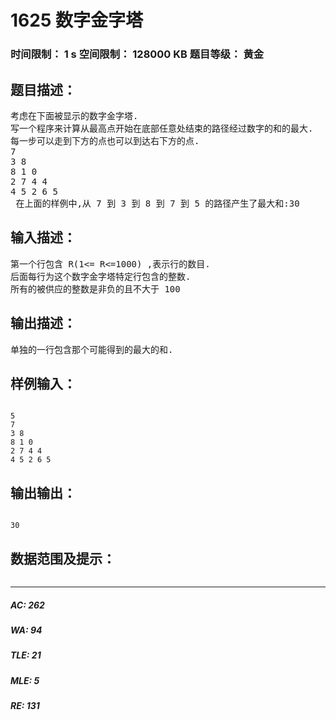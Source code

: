 # 1625 数字金字塔   
### 时间限制： 1 s     空间限制： 128000 KB     题目等级： 黄金  
## 题目描述：  

<pre>
考虑在下面被显示的数字金字塔.
写一个程序来计算从最高点开始在底部任意处结束的路径经过数字的和的最大.
每一步可以走到下方的点也可以到达右下方的点.
7
3 8
8 1 0
2 7 4 4
4 5 2 6 5
 在上面的样例中,从 7 到 3 到 8 到 7 到 5 的路径产生了最大和:30
</pre>
  
  
## 输入描述：  

<pre>
第一个行包含 R(1<= R<=1000) ,表示行的数目.
后面每行为这个数字金字塔特定行包含的整数.
所有的被供应的整数是非负的且不大于 100
</pre>
  
  
## 输出描述：  

<pre>
单独的一行包含那个可能得到的最大的和.
</pre>
  
  
## 样例输入：  

<pre><code>
5
7
3 8
8 1 0
2 7 4 4
4 5 2 6 5
</code></pre>
  
  
## 输出输出：  

<pre><code>
30
</code></pre>
  
  
## 数据范围及提示：  

<pre>
</pre>
  
  
***  

##### AC: 262  
##### WA: 94  
##### TLE: 21  
##### MLE: 5  
##### RE: 131  
